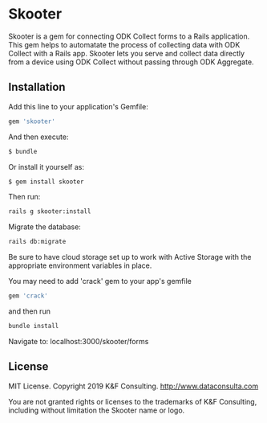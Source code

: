 # Skooter
Skooter is a gem for connecting ODK Collect forms to a Rails application. This gem helps to automatate the process of collecting data with ODK Collect with a Rails app. Skooter lets you serve and collect data directly from a device using ODK Collect without passing through ODK Aggregate.

## Installation
Add this line to your application's Gemfile:

```ruby
gem 'skooter'
```

And then execute:
```bash
$ bundle
```

Or install it yourself as:
```bash
$ gem install skooter
```

Then run:
```bash
rails g skooter:install
```

Migrate the database:
```bash
rails db:migrate
```

Be sure to have cloud storage set up to work with Active Storage with the appropriate environment variables in place.


You may need to add 'crack' gem to your app's gemfile 
```bash
gem 'crack'
```
and then run
```bash
bundle install
```

Navigate to: 
localhost:3000/skooter/forms


## License

MIT License. Copyright 2019 K&F Consulting. http://www.dataconsulta.com

You are not granted rights or licenses to the trademarks of K&F Consulting, including without limitation the Skooter name or logo.
